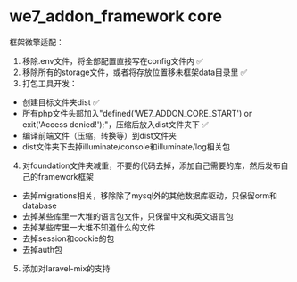 # we7_addon_framework core
框架微擎适配：
1. 移除.env文件，将全部配置直接写在config文件内 ✅
2. 移除所有的storage文件，或者将存放位置移未框架data目录里 ✅
3. 打包工具开发：
  - 创建目标文件夹dist ✅
  - 所有php文件头部加入"defined('WE7_ADDON_CORE_START') or exit('Access denied!');"，压缩后放入dist文件夹下 ✅
  - 编译前端文件（压缩，转换等）到dist文件夹
  - dist文件夹下去掉illuminate/console和illuminate/log相关包
4. 对foundation文件夹减重，不要的代码去掉，添加自己需要的库，然后发布自己的framework框架
  - 去掉migrations相关，移除除了mysql外的其他数据库驱动，只保留orm和database
  - 去掉某些库里一大堆的语言包文件，只保留中文和英文语言包
  - 去掉某些库里一大堆不知道什么的文件
  - 去掉session和cookie的包
  - 去掉auth包 
5. 添加对laravel-mix的支持


